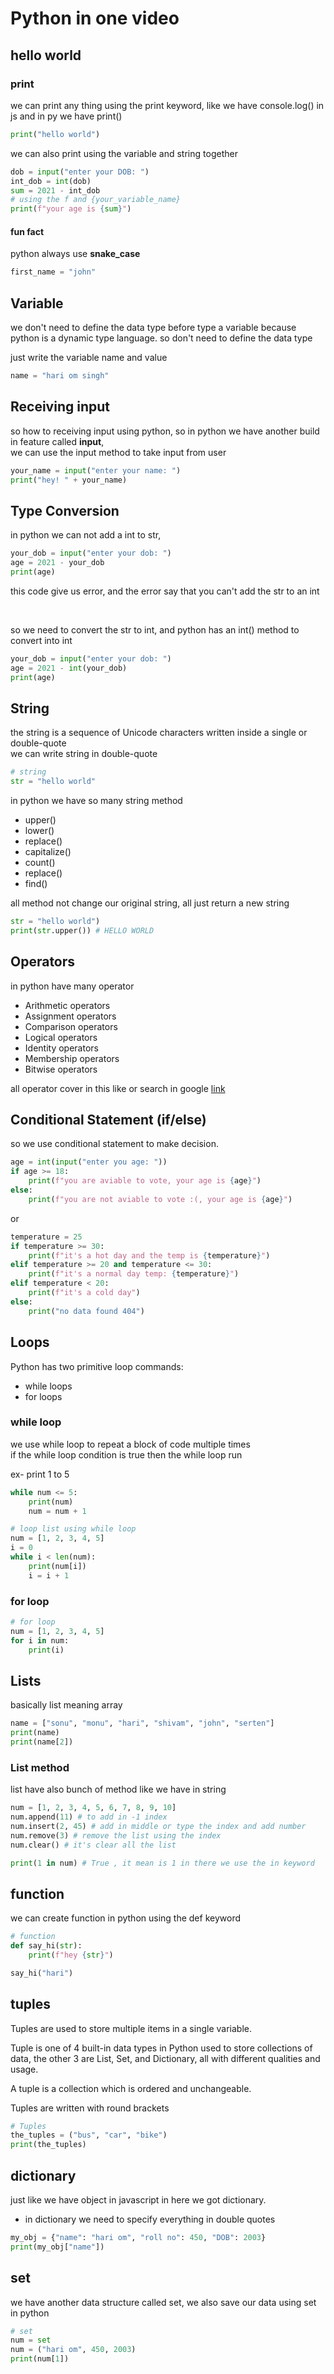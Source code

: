 # Python in one video

## hello world

### print

we can print any thing using the print keyword, like we have console.log() in js and in py we have print()

```py
print("hello world")
```

we can also print using the variable and string together

```python
dob = input("enter your DOB: ")
int_dob = int(dob)
sum = 2021 - int_dob
# using the f and {your_variable_name}
print(f"your age is {sum}")
```

#### fun fact

python always use **snake_case**

```py
first_name = "john"
```

## Variable

we don't need to define the data type before type a variable because python is a dynamic type language. so don't need to define the data type

just write the variable name and value

```python
name = "hari om singh"
```

## Receiving input

so how to receiving input using python, so in python we have another build in feature called **input**,
<br>
we can use the input method to take input from user

```py
your_name = input("enter your name: ")
print("hey! " + your_name)
```

## Type Conversion

in python we can not add a int to str,

```py
your_dob = input("enter your dob: ")
age = 2021 - your_dob
print(age)
```

this code give us error, and the error say that you can't add the str to an int

<br>

so we need to convert the str to int, and python has an int() method to convert into int

```py
your_dob = input("enter your dob: ")
age = 2021 - int(your_dob)
print(age)
```

## String

the string is a sequence of Unicode characters written inside a single or double-quote
<br>
we can write string in double-quote

```python
# string
str = "hello world"
```

in python we have so many string method

- upper()
- lower()
- replace()
- capitalize()
- count()
- replace()
- find()

all method not change our original string, all just return a new string

```python
str = "hello world")
print(str.upper()) # HELLO WORLD
```

## Operators

in python have many operator

- Arithmetic operators
- Assignment operators
- Comparison operators
- Logical operators
- Identity operators
- Membership operators
- Bitwise operators

all operator cover in this like or search in google
[link](https://www.w3schools.com/python/python_operators.asp)

## Conditional Statement (if/else)

so we use conditional statement to make decision.

```python
age = int(input("enter you age: "))
if age >= 18:
    print(f"you are aviable to vote, your age is {age}")
else:
    print(f"you are not aviable to vote :(, your age is {age}")
```

or

```python
temperature = 25
if temperature >= 30:
    print(f"it's a hot day and the temp is {temperature}")
elif temperature >= 20 and temperature <= 30:
    print(f"it's a normal day temp: {temperature}")
elif temperature < 20:
    print(f"it's a cold day")
else:
    print("no data found 404")

```

## Loops

Python has two primitive loop commands:

- while loops
- for loops

### while loop

we use while loop to repeat a block of code multiple times
<br>
if the while loop condition is true then the while loop run

ex- print 1 to 5

```py
while num <= 5:
    print(num)
    num = num + 1
```

```py
# loop list using while loop
num = [1, 2, 3, 4, 5]
i = 0
while i < len(num):
    print(num[i])
    i = i + 1
```

### for loop

```py
# for loop
num = [1, 2, 3, 4, 5]
for i in num:
    print(i)
```

## Lists

basically list meaning array

```py
name = ["sonu", "monu", "hari", "shivam", "john", "serten"]
print(name)
print(name[2])
```

### List method

list have also bunch of method like we have in string

```py
num = [1, 2, 3, 4, 5, 6, 7, 8, 9, 10]
num.append(11) # to add in -1 index
num.insert(2, 45) # add in middle or type the index and add number
num.remove(3) # remove the list using the index
num.clear() # it's clear all the list

print(1 in num) # True , it mean is 1 in there we use the in keyword
```

## function

we can create function in python using the def keyword

```py
# function
def say_hi(str):
    print(f"hey {str}")

say_hi("hari")

```

## tuples

Tuples are used to store multiple items in a single variable.

Tuple is one of 4 built-in data types in Python used to store collections of data, the other 3 are List, Set, and Dictionary, all with different qualities and usage.

A tuple is a collection which is ordered and unchangeable.

Tuples are written with round brackets

```py
# Tuples
the_tuples = ("bus", "car", "bike")
print(the_tuples)
```

## dictionary

just like we have object in javascript in here we got dictionary.

- in dictionary we need to specify everything in double quotes

```py
my_obj = {"name": "hari om", "roll no": 450, "DOB": 2003}
print(my_obj["name"])

```

## set

we have another data structure called set, we also save our data using set in python

```py
# set
num = set
num = ("hari om", 450, 2003)
print(num[1])
```
